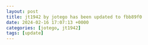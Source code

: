 ```yaml
---
layout: post
title: jt1942 by jotego has been updated to fbb89f0
date: 2024-02-16 17:07:13 +0000
categories: [jotego, jt1942]
tags: [update]
---
```


